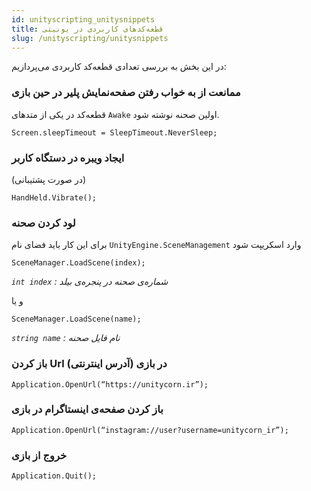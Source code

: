 ```yaml
---
id: unityscripting_unitysnippets
title: قطعه‌کدهای کاربردی در یونیتی
slug: /unityscripting/unitysnippets
---
```


در این بخش به بررسی تعدادی قطعه‌کد کاربردی می‌پردازیم:

### ممانعت از به خواب رفتن صفحه‌نمایش پلیر در حین بازی

قطعه‌کد در یکی از متدهای `Awake` اولین صحنه نوشته شود.

```clike
Screen.sleepTimeout = SleepTimeout.NeverSleep;
```

### ایجاد ویبره در دستگاه کاربر

(در صورت پشتیبانی)

```clike
HandHeld.Vibrate();
```

### لود کردن صحنه

برای این کار باید فضای نام `UnityEngine.SceneManagement` وارد اسکریپت شود

```clike
SceneManager.LoadScene(index);
```

*`int index` : شماره‌ی صحنه در پنجره‌ی بیلد*

و یا

```clike
SceneManager.LoadScene(name);
```

*`string name` : نام فایل صحنه*

### باز کردن Url (آدرس اینترنتی) در بازی

```clike
Application.OpenUrl(“https://unitycorn.ir”);
```

### باز کردن صفحه‌ی اینستاگرام در بازی

```clike
Application.OpenUrl(“instagram://user?username=unitycorn_ir”);
```

### خروج از بازی

```clike
Application.Quit();
```